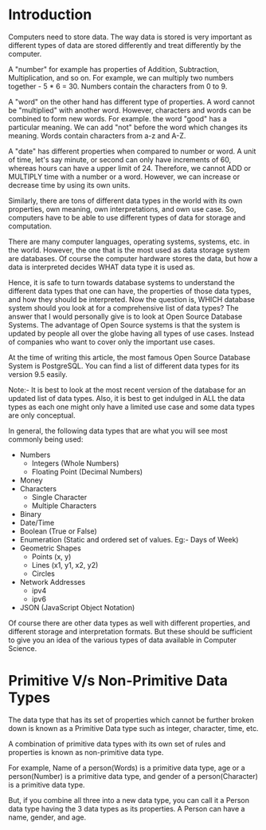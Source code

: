 # Introduction

Computers need to store data. The way data is stored is very important
as different types of data are stored differently and treat differently
by the computer.

A \"number\" for example has properties of Addition, Subtraction,
Multiplication, and so on. For example, we can multiply two numbers
together - 5 \* 6 = 30. Numbers contain the characters from 0 to 9.

A \"word\" on the other hand has different type of properties. A word
cannot be \"multiplied\" with another word. However, characters and
words can be combined to form new words. For example. the word \"good\"
has a particular meaning. We can add \"not\" before the word which
changes its meaning. Words contain characters from a-z and A-Z.

A \"date\" has different properties when compared to number or word. A
unit of time, let\'s say minute, or second can only have increments of
60, whereas hours can have a upper limit of 24. Therefore, we cannot ADD
or MULTIPLY time with a number or a word. However, we can increase or
decrease time by using its own units.

Similarly, there are tons of different data types in the world with its
own properties, own meaning, own interpretations, and own use case. So,
computers have to be able to use different types of data for storage and
computation.

There are many computer languages, operating systems, systems, etc. in
the world. However, the one that is the most used as data storage system
are databases. Of course the computer hardware stores the data, but how
a data is interpreted decides WHAT data type it is used as.

Hence, it is safe to turn towards database systems to understand the
different data types that one can have, the properties of those data
types, and how they should be interpreted. Now the question is, WHICH
database system should you look at for a comprehensive list of data
types? The answer that I would personally give is to look at Open Source
Database Systems. The advantage of Open Source systems is that the
system is updated by people all over the globe having all types of use
cases. Instead of companies who want to cover only the important use
cases.

At the time of writing this article, the most famous Open Source
Database System is PostgreSQL. You can find a list of different data
types for its version 9.5 easily.

Note:- It is best to look at the most recent version of the database for
an updated list of data types. Also, it is best to get indulged in ALL
the data types as each one might only have a limited use case and some
data types are only conceptual.

In general, the following data types that are what you will see most
commonly being used:

-   Numbers
    -   Integers (Whole Numbers)
    -   Floating Point (Decimal Numbers)
-   Money
-   Characters
    -   Single Character
    -   Multiple Characters
-   Binary
-   Date/Time
-   Boolean (True or False)
-   Enumeration (Static and ordered set of values. Eg:- Days of Week)
-   Geometric Shapes
    -   Points (x, y)
    -   Lines (x1, y1, x2, y2)
    -   Circles
-   Network Addresses
    -   ipv4
    -   ipv6
-   JSON (JavaScript Object Notation)

Of course there are other data types as well with different properties,
and different storage and interpretation formats. But these should be
sufficient to give you an idea of the various types of data available in
Computer Science.

# Primitive V/s Non-Primitive Data Types

The data type that has its set of properties which cannot be further
broken down is known as a Primitive Data type such as integer,
character, time, etc.

A combination of primitive data types with its own set of rules and
properties is known as non-primitive data type.

For example, Name of a person(Words) is a primitive data type, age or a
person(Number) is a primitive data type, and gender of a
person(Character) is a primitive data type.

But, if you combine all three into a new data type, you can call it a
Person data type having the 3 data types as its properties. A Person can
have a name, gender, and age.
